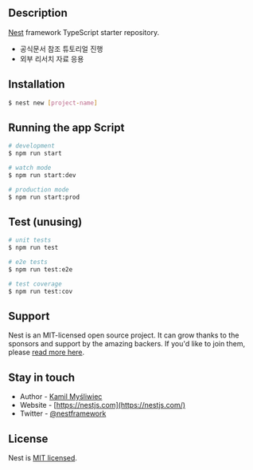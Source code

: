 ## Description

[Nest](https://github.com/nestjs/nest) framework TypeScript starter repository.
- 공식문서 참조 튜토리얼 진행
- 외부 리서치 자료 응용
## Installation

```bash
$ nest new [project-name]
```

## Running the app Script

```bash
# development
$ npm run start

# watch mode
$ npm run start:dev

# production mode
$ npm run start:prod
```

## Test (unusing)

```bash
# unit tests
$ npm run test

# e2e tests
$ npm run test:e2e

# test coverage
$ npm run test:cov
```

## Support

Nest is an MIT-licensed open source project. It can grow thanks to the sponsors and support by the amazing backers. If you'd like to join them, please [read more here](https://docs.nestjs.com/support).

## Stay in touch

- Author - [Kamil Myśliwiec](https://kamilmysliwiec.com)
- Website - [https://nestjs.com](https://nestjs.com/)
- Twitter - [@nestframework](https://twitter.com/nestframework)

## License

Nest is [MIT licensed](LICENSE).
